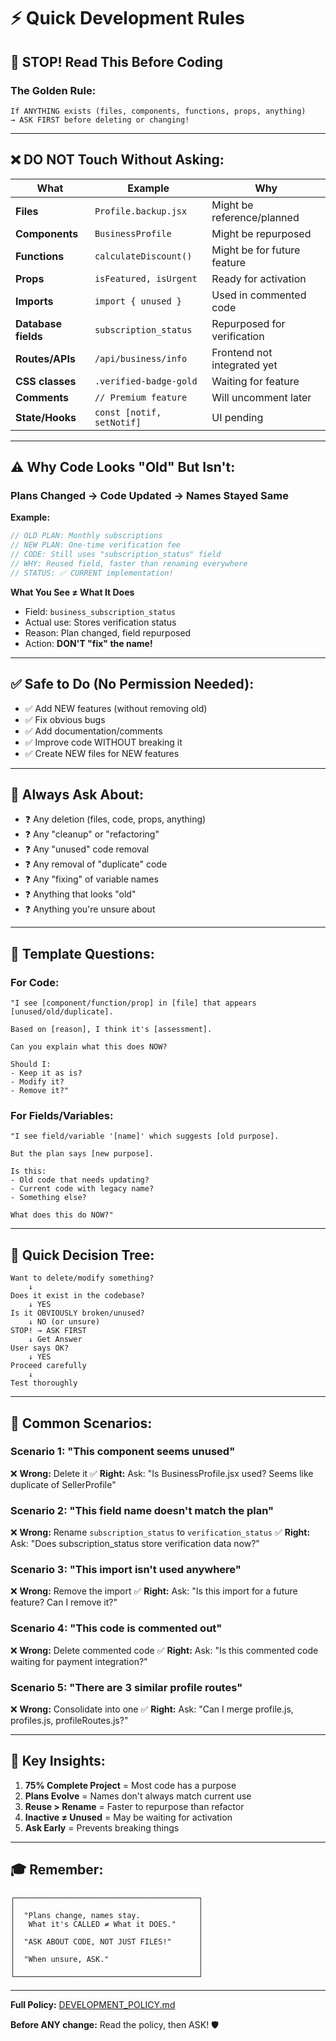 # ⚡ Quick Development Rules

## 🚨 STOP! Read This Before Coding

### The Golden Rule:
```
If ANYTHING exists (files, components, functions, props, anything)
→ ASK FIRST before deleting or changing!
```

---

## ❌ DO NOT Touch Without Asking:

| What | Example | Why |
|------|---------|-----|
| **Files** | `Profile.backup.jsx` | Might be reference/planned |
| **Components** | `BusinessProfile` | Might be repurposed |
| **Functions** | `calculateDiscount()` | Might be for future feature |
| **Props** | `isFeatured, isUrgent` | Ready for activation |
| **Imports** | `import { unused }` | Used in commented code |
| **Database fields** | `subscription_status` | Repurposed for verification |
| **Routes/APIs** | `/api/business/info` | Frontend not integrated yet |
| **CSS classes** | `.verified-badge-gold` | Waiting for feature |
| **Comments** | `// Premium feature` | Will uncomment later |
| **State/Hooks** | `const [notif, setNotif]` | UI pending |

---

## ⚠️ Why Code Looks "Old" But Isn't:

### Plans Changed → Code Updated → Names Stayed Same

**Example:**
```javascript
// OLD PLAN: Monthly subscriptions
// NEW PLAN: One-time verification fee
// CODE: Still uses "subscription_status" field
// WHY: Reused field, faster than renaming everywhere
// STATUS: ✅ CURRENT implementation!
```

**What You See ≠ What It Does**
- Field: `business_subscription_status`
- Actual use: Stores verification status
- Reason: Plan changed, field repurposed
- Action: **DON'T "fix" the name!**

---

## ✅ Safe to Do (No Permission Needed):

- ✅ Add NEW features (without removing old)
- ✅ Fix obvious bugs
- ✅ Add documentation/comments
- ✅ Improve code WITHOUT breaking it
- ✅ Create NEW files for NEW features

---

## 🛑 Always Ask About:

- ❓ Any deletion (files, code, props, anything)
- ❓ Any "cleanup" or "refactoring"
- ❓ Any "unused" code removal
- ❓ Any removal of "duplicate" code
- ❓ Any "fixing" of variable names
- ❓ Anything that looks "old"
- ❓ Anything you're unsure about

---

## 💬 Template Questions:

### For Code:
```
"I see [component/function/prop] in [file] that appears [unused/old/duplicate].

Based on [reason], I think it's [assessment].

Can you explain what this does NOW?

Should I:
- Keep it as is?
- Modify it?
- Remove it?"
```

### For Fields/Variables:
```
"I see field/variable '[name]' which suggests [old purpose].

But the plan says [new purpose].

Is this:
- Old code that needs updating?
- Current code with legacy name?
- Something else?

What does this do NOW?"
```

---

## 🎯 Quick Decision Tree:

```
Want to delete/modify something?
    ↓
Does it exist in the codebase?
    ↓ YES
Is it OBVIOUSLY broken/unused?
    ↓ NO (or unsure)
STOP! → ASK FIRST
    ↓ Get Answer
User says OK?
    ↓ YES
Proceed carefully
    ↓
Test thoroughly
```

---

## 📝 Common Scenarios:

### Scenario 1: "This component seems unused"
❌ **Wrong:** Delete it
✅ **Right:** Ask: "Is BusinessProfile.jsx used? Seems like duplicate of SellerProfile"

### Scenario 2: "This field name doesn't match the plan"
❌ **Wrong:** Rename `subscription_status` to `verification_status`
✅ **Right:** Ask: "Does subscription_status store verification data now?"

### Scenario 3: "This import isn't used anywhere"
❌ **Wrong:** Remove the import
✅ **Right:** Ask: "Is this import for a future feature? Can I remove it?"

### Scenario 4: "This code is commented out"
❌ **Wrong:** Delete commented code
✅ **Right:** Ask: "Is this commented code waiting for payment integration?"

### Scenario 5: "There are 3 similar profile routes"
❌ **Wrong:** Consolidate into one
✅ **Right:** Ask: "Can I merge profile.js, profiles.js, profileRoutes.js?"

---

## 🔑 Key Insights:

1. **75% Complete Project** = Most code has a purpose
2. **Plans Evolve** = Names don't always match current use
3. **Reuse > Rename** = Faster to repurpose than refactor
4. **Inactive ≠ Unused** = May be waiting for activation
5. **Ask Early** = Prevents breaking things

---

## 🎓 Remember:

```
┌─────────────────────────────────────────┐
│                                         │
│  "Plans change, names stay.             │
│   What it's CALLED ≠ What it DOES."     │
│                                         │
│  "ASK ABOUT CODE, NOT JUST FILES!"      │
│                                         │
│  "When unsure, ASK."                    │
│                                         │
└─────────────────────────────────────────┘
```

---

**Full Policy:** [DEVELOPMENT_POLICY.md](DEVELOPMENT_POLICY.md)

**Before ANY change:** Read the policy, then ASK! 🛡️
